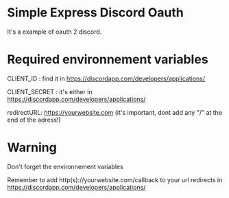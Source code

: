 # Simple Express Discord Oauth

It's a example of oauth 2 discord.

# Required environnement variables

CLIENT_ID : find it in https://discordapp.com/developers/applications/

CLIENT_SECRET : it's either in https://discordapp.com/developers/applications/

redirectURL: https://yourwebsite.com (it's important, dont add any "/" at the end of the adress!)

# Warning
Don't forget the environnement variables

Remember to add http(s)://yourwebsite.com/callback to your url redirects in https://discordapp.com/developers/applications/
